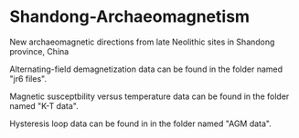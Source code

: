 # Shandong-Archaeomagnetism
New archaeomagnetic directions from late Neolithic sites in Shandong province, China


Alternating-field demagnetization data can be found in the folder named "jr6 files".

Magnetic susceptbility versus temperature data can be found in the folder named "K-T data".

Hysteresis loop data can be found in in the folder named "AGM data".
